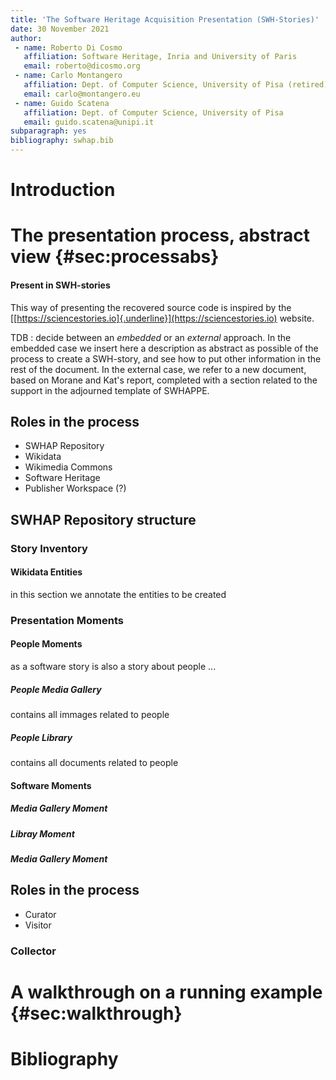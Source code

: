 ```yaml
---
title: 'The Software Heritage Acquisition Presentation (SWH-Stories)'
date: 30 November 2021
author: 
 - name: Roberto Di Cosmo
   affiliation: Software Heritage, Inria and University of Paris
   email: roberto@dicosmo.org
 - name: Carlo Montangero
   affiliation: Dept. of Computer Science, University of Pisa (retired)
   email: carlo@montangero.eu
 - name: Guido Scatena
   affiliation: Dept. of Computer Science, University of Pisa
   email: guido.scatena@unipi.it
subparagraph: yes
bibliography: swhap.bib
---
```


Introduction
============

The presentation process, abstract view {#sec:processabs}
==========================

#### Present in SWH-stories

This way of presenting the recovered source code is inspired by the [[https://sciencestories.io]{.underline}](https://sciencestories.io) website.

TDB : decide between an *embedded* or an *external* approach. In the embedded case we insert here a  description as abstract as possible of the process to create a SWH-story, and see how to put other information in the rest of the document. In the external case, we refer to a new document, based on Morane and Kat's report, completed with a section related to the support in the adjourned template of SWHAPPE. 

Roles in the process
--------------------

* SWHAP Repository
* Wikidata
* Wikimedia Commons
* Software Heritage
* Publisher Workspace (?) 

SWHAP Repository structure
--------------------
### Story Inventory

#### Wikidata Entities 

in this section we annotate the entities to be created
### Presentation Moments

#### People Moments

as a software story is also a story about people ...
##### People Media Gallery
contains all immages related to people

##### People Library

contains all documents related to people


#### Software Moments

##### Media Gallery Moment


##### Libray Moment
##### Media Gallery Moment


Roles in the process
--------------------

* Curator
* Visitor
### Collector





A walkthrough on a running example {#sec:walkthrough}
==================================

Bibliography
============


